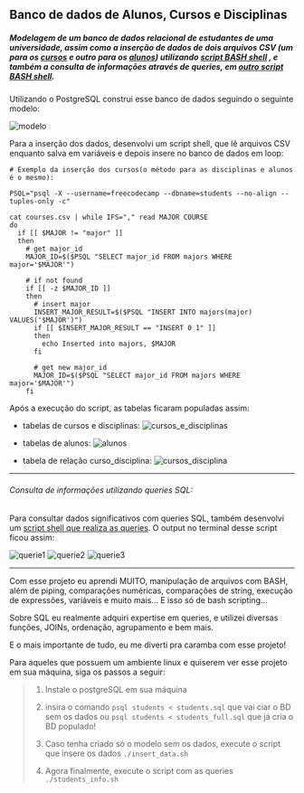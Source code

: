 ## Banco de dados de Alunos, Cursos e Disciplinas

##### Modelagem de um banco de dados relacional de estudantes de uma universidade, assim como a inserção de dados de dois arquivos CSV (um para os [cursos](courses.csv) e outro para os [alunos](students.csv)) utilizando [script BASH shell](insert_data.sh) , e também a consulta de informações através de queries, em [outro script BASH shell](students_info.sh).

Utilizando o PostgreSQL construi esse banco de dados seguindo o seguinte modelo:

![modelo](images/bd_model.png)

Para a inserção dos dados, desenvolvi um script shell, que lê arquivos CSV enquanto salva em variáveis e depois insere no banco de dados em loop:
```
# Exemplo da inserção dos cursos(o método para as disciplinas e alunos é o mesmo):

PSQL="psql -X --username=freecodecamp --dbname=students --no-align --tuples-only -c"

cat courses.csv | while IFS="," read MAJOR COURSE
do
  if [[ $MAJOR != "major" ]]
  then
    # get major_id
    MAJOR_ID=$($PSQL "SELECT major_id FROM majors WHERE major='$MAJOR'")

    # if not found
    if [[ -z $MAJOR_ID ]]
    then
      # insert major
      INSERT_MAJOR_RESULT=$($PSQL "INSERT INTO majors(major) VALUES('$MAJOR')")
      if [[ $INSERT_MAJOR_RESULT == "INSERT 0 1" ]]
      then
        echo Inserted into majors, $MAJOR
      fi

      # get new major_id
      MAJOR_ID=$($PSQL "SELECT major_id FROM majors WHERE major='$MAJOR'")
    fi

```
Após a execução do script, as tabelas ficaram populadas assim:

 - tabelas de cursos e disciplinas:
 ![cursos_e_disciplinas](images/tables_1.png)

 - tabelas de alunos:
 ![alunos](images/tables_2.png)

 - tabela de relação curso_disciplina:
 ![cursos_disciplina](images/tables_3.png)


---


###### Consulta de informações utilizando queries SQL:

Para consultar dados significativos com queries SQL, também desenvolvi um [script shell que realiza as queries](students_info.sh). O output no terminal desse script ficou assim:

![querie1](images/query_1.png)
![querie2](images/query_2.png)
![querie3](images/query_3.png)


---

Com esse projeto eu aprendi MUITO, manipulação de arquivos com BASH, além de piping, comparações numéricas, comparações de string, execução de expressões, variáveis e muito mais... E isso só de bash scripting...

Sobre SQL eu realmente adquiri expertise em queries, e utilizei diversas funções, JOINs, ordenação, agrupamento e bem mais.

E o mais importante de tudo, eu me diverti pra caramba com esse projeto! 

Para aqueles que possuem um ambiente linux e quiserem ver esse projeto em sua máquina, siga os passos a seguir:

> 1. Instale o postgreSQL em sua máquina
>
> 2. insira o comando `psql students < students.sql` que vai ciar o BD sem os dados ou `psql students < students_full.sql` que já cria o BD populado!
>
> 3. Caso tenha criado só o modelo sem os dados, execute o script que insere os dados `./insert_data.sh`
>
> 4. Agora finalmente, execute o script com as queries `./students_info.sh`
